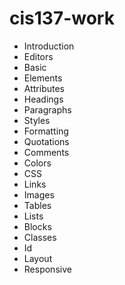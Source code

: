 # cis137-work

- Introduction
- Editors
- Basic
- Elements
- Attributes
- Headings
- Paragraphs
- Styles
- Formatting
- Quotations
- Comments
- Colors
- CSS
- Links
- Images
- Tables
- Lists
- Blocks
- Classes
- Id
- Layout
- Responsive
